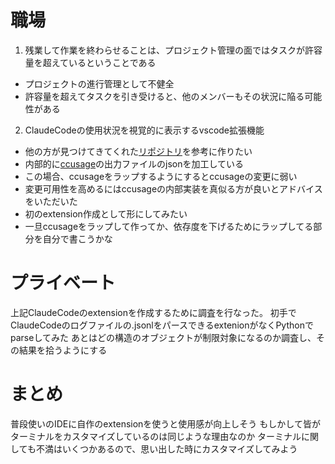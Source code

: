 # 職場
1. 残業して作業を終わらせることは、プロジェクト管理の面ではタスクが許容量を超えているということである
  - プロジェクトの進行管理として不健全
  - 許容量を超えてタスクを引き受けると、他のメンバーもその状況に陥る可能性がある
2. ClaudeCodeの使用状況を視覚的に表示するvscode拡張機能
  - 他の方が見つけてきてくれた[リポジトリ](https://github.com/Maciek-roboblog/Claude-Code-Usage-Monitor)を参考に作りたい
  - 内部的に[ccusage](https://github.com/ryoppippi/ccusage)の出力ファイルのjsonを加工している
  - この場合、ccusageをラップするようにするとccusageの変更に弱い
  - 変更可用性を高めるにはccusageの内部実装を真似る方が良いとアドバイスをいただいた
  - 初のextension作成として形にしてみたい
  - 一旦ccusageをラップして作ってか、依存度を下げるためにラップしてる部分を自分で書こうかな
# プライベート
上記ClaudeCodeのextensionを作成するために調査を行なった。
初手でClaudeCodeのログファイルの.jsonlをパースできるextenionがなくPythonでparseしてみた
あとはどの構造のオブジェクトが制限対象になるのか調査し、その結果を拾うようにする
# まとめ
普段使いのIDEに自作のextensionを使うと使用感が向上しそう
もしかして皆がターミナルをカスタマイズしているのは同じような理由なのか
ターミナルに関しても不満はいくつかあるので、思い出した時にカスタマイズしてみよう